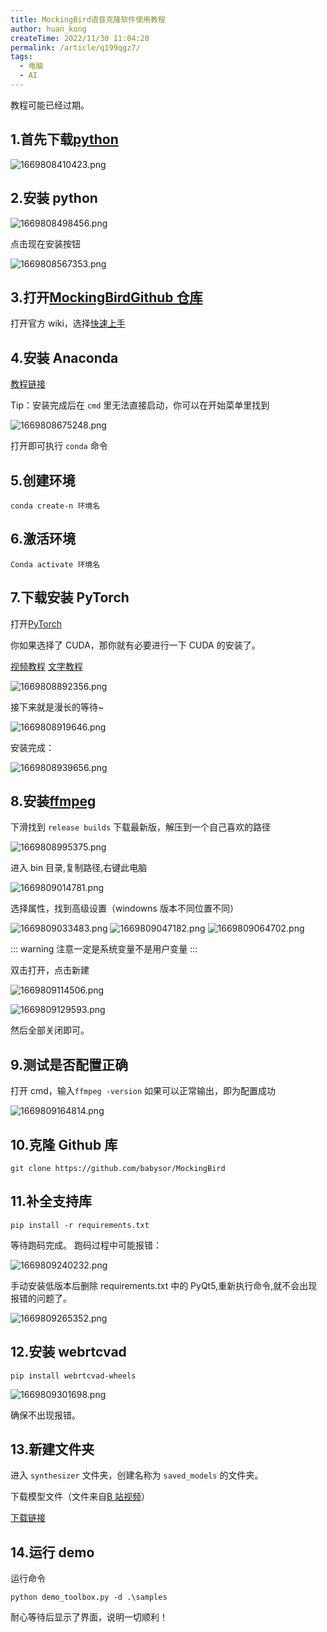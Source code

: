 ```yaml
---
title: MockingBird语音克隆软件使用教程
author: huan_kong
createTime: 2022/11/30 11:04:20
permalink: /article/q199qgz7/
tags: 
  - 电脑
  - AI
---
```


教程可能已经过期。

<!-- more -->

## 1.首先下载[python](https://www.python.org)

![1669808410423.png](https://img.huankong.top/i/2022/11/30/6387411c20645.png)

## 2.安装 python

![1669808498456.png](https://img.huankong.top/i/2022/11/30/63874173d4144.png)

点击现在安装按钮

![1669808567353.png](https://img.huankong.top/i/2022/11/30/638741b8b8b08.png)

## 3.打开[MockingBirdGithub 仓库](https://github.com/babysor/MockingBird)

打开官方 wiki，选择[快速上手](<https://github.com/babysor/MockingBird/wiki/Quick-Start-(Newbie)>)

## 4.安装 Anaconda

[教程链接](https://zhuanlan.zhihu.com/p/348120084)

Tip：安装完成后在 `cmd` 里无法直接启动，你可以在开始菜单里找到

![1669808675248.png](https://img.huankong.top/i/2022/11/30/63874224825cf.png)

打开即可执行 `conda` 命令

## 5.创建环境

```batch
conda create-n 环境名
```

## 6.激活环境

```batch
Conda activate 环境名
```

## 7.下载安装 PyTorch

打开[PyTorch](https://pytorch.org/get-started/locally/)

你如果选择了 CUDA，那你就有必要进行一下 CUDA 的安装了。

[视频教程](https://www.bilibili.com/video/BV1q54y1y7Mf) [文字教程](/article/0fl508ok/)

![1669808892356.png](https://img.huankong.top/i/2022/11/30/638742fdec0aa.png)

接下来就是漫长的等待~

![1669808919646.png](https://img.huankong.top/i/2022/11/30/63874318651c0.png)

安装完成：

![1669808939656.png](https://img.huankong.top/i/2022/11/30/6387432c5d5e3.png)

## 8.安装[ffmpeg](https://www.gyan.dev/ffmpeg/builds/)

下滑找到 `release builds` 下载最新版，解压到一个自己喜欢的路径

![1669808995375.png](https://img.huankong.top/i/2022/11/30/6387436429501.png)

进入 bin 目录,复制路径,右键此电脑

![1669809014781.png](https://img.huankong.top/i/2022/11/30/638743784806f.png)

选择属性，找到高级设置（windowns 版本不同位置不同）

![1669809033483.png](https://img.huankong.top/i/2022/11/30/6387438bd5e0f.png)
![1669809047182.png](https://img.huankong.top/i/2022/11/30/63874397eb711.png)
![1669809064702.png](https://img.huankong.top/i/2022/11/30/638743a975104.png)

::: warning
注意一定是系统变量不是用户变量
:::

双击打开，点击新建

![1669809114506.png](https://img.huankong.top/i/2022/11/30/638743db428ed.png)

![1669809129593.png](https://img.huankong.top/i/2022/11/30/638743ea65dcc.png)

然后全部关闭即可。

## 9.测试是否配置正确

打开 cmd，输入`ffmpeg -version`
如果可以正常输出，即为配置成功

![1669809164814.png](https://img.huankong.top/i/2022/11/30/6387440d9315e.png)

## 10.克隆 Github 库

```batch
git clone https://github.com/babysor/MockingBird
```

## 11.补全支持库

```batch
pip install -r requirements.txt
```

等待跑码完成。
跑码过程中可能报错：

![1669809240232.png](https://img.huankong.top/i/2022/11/30/63874458f2cd6.png)

手动安装低版本后删除 requirements.txt 中的 PyQt5,重新执行命令,就不会出现报错的问题了。

![1669809265352.png](https://img.huankong.top/i/2022/11/30/638744725e6e8.png)

## 12.安装 webrtcvad

```batch
pip install webrtcvad-wheels
```

![1669809301698.png](https://img.huankong.top/i/2022/11/30/6387449679680.png)

确保不出现报错。

## 13.新建文件夹

进入 `synthesizer` 文件夹，创建名称为 `saved_models` 的文件夹。

下载模型文件（文件来自[B 站视频](https://www.bilibili.com/video/BV1DL4y1q7VL)）

[下载链接](https://x5cxfh7xs6.feishu.cn/file/boxcnk9Fzkx2yV6lqkPTZVikFif)

## 14.运行 demo

运行命令

```batch
python demo_toolbox.py -d .\samples
```

耐心等待后显示了界面，说明一切顺利！
